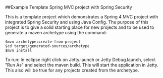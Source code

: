 ##Example Template Spring MVC project with Spring Security

This is a template project which demonstrates a Spring 4 MVC project with integrated Spring Security and using Java Config. The purpose of this project is to give a solid starting place for new projects and to be used to generate a maven archetype using the command:

    $mvn archetype:create-from-project
    $cd target/generated-sources/archetype
    $mvn install

To run:
In eclipse right click on Jetty.launch or Jetty Debug.launch, select "Run As" and select the maven build. This will start the application in Jetty. This also will be true for any projects created from the archetype.
